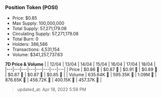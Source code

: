 
  ### Position Token (POSI)
  - Price: $0.85
  - Max Supply: 100,000,000
  - Total Supply: 57,271,179.08
  - Circulating Supply: 57,271,179.08
  - Total Burn: 0
  - Holders: 386,586
  - Transactions: 4,531,154
  - Volume: $341,257,737.63

  **7D Price & Volume**
  | | 12&#x2F;04 | 13&#x2F;04 | 14&#x2F;04 | 15&#x2F;04 | 16&#x2F;04 | 17&#x2F;04 | 18&#x2F;04 |
  |---|---|---|---|---|---|---|---|
  | Price | $0.86 🚀 | $0.87 🚀 | $0.91 🚀 | $0.89 🔻 | $0.87 🔻 | $0.87 🚀 | $0.85 🔻 |
  | Volume | 635.64K 🔻 | 595.35K 🔻 | 1.09M 🚀 | 876.65K 🔻 | 456.72K 🔻 | 400.15K 🔻 | 457.37K 🚀 |

  > updated_at: Apr 18, 2022 5:59 PM
